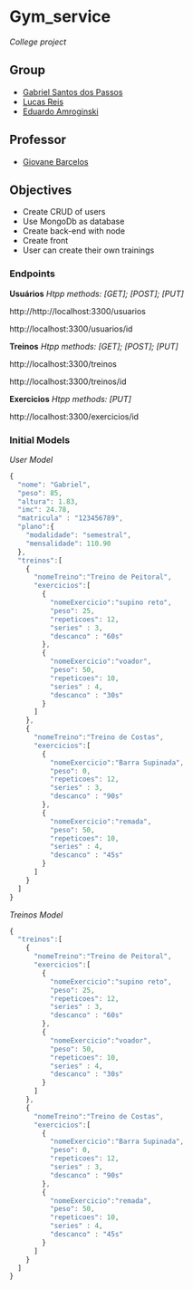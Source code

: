 # Gym_service

_College project_

## Group 
 - [Gabriel Santos dos Passos](https://github.com/gabrielSpassos) 
 - [Lucas Reis](https://github.com/lucasship)
 - [Eduardo Amroginski](https://github.com/CrazyAMK)
 
## Professor

 - [Giovane Barcelos](https://github.com/giovanebarcelos)

## Objectives

* Create CRUD of users
* Use MongoDb as database
* Create back-end with node
* Create front 
* User can create their own trainings

### Endpoints 
**Usuários** 
_Htpp methods: [GET]; [POST]; [PUT]_
>
http://http://localhost:3300/usuarios
>
http://localhost:3300/usuarios/id

**Treinos**
_Htpp methods: [GET]; [POST]; [PUT]_
>
http://localhost:3300/treinos
>
http://localhost:3300/treinos/id

**Exercicios**
_Htpp methods: [PUT]_
>
http://localhost:3300/exercicios/id

### Initial Models 

_User Model_
```javascript
{
  "nome": "Gabriel",
  "peso": 85,
  "altura": 1.83,
  "imc": 24.78,
  "matricula" : "123456789",
  "plano":{
    "modalidade": "semestral",
    "mensalidade": 110.90
  },
  "treinos":[
    {
      "nomeTreino":"Treino de Peitoral",
      "exercicios":[
        {
          "nomeExercicio":"supino reto",
          "peso": 25,
          "repeticoes": 12,
          "series" : 3,
          "descanco" : "60s"
        },
        {
          "nomeExercicio":"voador",
          "peso": 50,
          "repeticoes": 10,
          "series" : 4,
          "descanco" : "30s"
        }
      ]
    },
    {
      "nomeTreino":"Treino de Costas",
      "exercicios":[
        {
          "nomeExercicio":"Barra Supinada",
          "peso": 0,
          "repeticoes": 12,
          "series" : 3,
          "descanco" : "90s"
        },
        {
          "nomeExercicio":"remada",
          "peso": 50,
          "repeticoes": 10,
          "series" : 4,
          "descanco" : "45s"
        }
      ]
    }
  ]
}
```

_Treinos Model_

```javascript
{
  "treinos":[
    {
      "nomeTreino":"Treino de Peitoral",
      "exercicios":[
        {
          "nomeExercicio":"supino reto",
          "peso": 25,
          "repeticoes": 12,
          "series" : 3,
          "descanco" : "60s"
        },
        {
          "nomeExercicio":"voador",
          "peso": 50,
          "repeticoes": 10,
          "series" : 4,
          "descanco" : "30s"
        }
      ]
    },
    {
      "nomeTreino":"Treino de Costas",
      "exercicios":[
        {
          "nomeExercicio":"Barra Supinada",
          "peso": 0,
          "repeticoes": 12,
          "series" : 3,
          "descanco" : "90s"
        },
        {
          "nomeExercicio":"remada",
          "peso": 50,
          "repeticoes": 10,
          "series" : 4,
          "descanco" : "45s"
        }
      ]
    }
  ]
}
```

